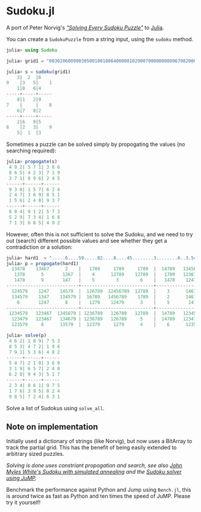 # Sudoku.jl

A port of Peter Norvig's *["Solving Every Sudoku Puzzle"](http://norvig.com/sudoku.html)* to [Julia](http://julialang.org/).

You can create a `SudokuPuzzle` from a string input, using the `sudoku` method.

```jl
julia> using Sudoku

julia> grid1 = "003020600900305001001806400008102900700000008006708200002609500800203009005010300";

julia> s = sudoku(grid1)
    3|  2  |6
9    |3   5|    1
    1|8   6|4
-----+-----+-----
    8|1   2|9
7    |     |    8
    6|7   8|2
-----+-----+-----
    2|6   9|5
8    |2   3|    9
    5|  1  |3
```
Sometimes a puzzle can be solved simply by propogating the values (no
searching required):

```jl
julia> propogate(s)
 4 9 2| 5 7 1| 3 8 6
 8 6 5| 4 2 3| 7 1 9
 3 7 1| 8 9 6| 2 4 5
------+------+------
 9 3 8| 1 5 7| 6 2 4
 2 4 7| 3 6 9| 8 5 1
 1 5 6| 2 4 8| 9 3 7
------+------+------
 6 8 4| 9 1 2| 5 7 3
 5 2 9| 7 3 4| 1 6 8
 7 1 3| 6 8 5| 4 9 2
```

However, often this is not sufficient to solve the Sudoku, and we need to try
out (search) different possible values and see whether they get a contradiction
or a solution:

```jl
julia> hard1  = ".....6....59.....82....8....45........3........6..3.54...325..6..................";
julia> p = propogate(hard1)
  13478    13467      2    |   1789     1789     1789  |  14789   13456789 13456789
   1378      5       1367  |    4      12789    12789  |   1789   1236789  1236789 
   1478      9       147   |    5        3        6    |   1478    12478    12478  
---------------------------+---------------------------+---------------------------
  124579    1247    14579  |  126789  12456789  12789  |    3      146789   146789 
  134579    1347    134579 |  16789   1456789    1789  |    2      146789   146789 
    6       1247      8    |   1279    12479      3    |    5       1479     1479  
---------------------------+---------------------------+---------------------------
 1234579   123467  1345679 | 1236789   126789   12789  |  14789   12345789 12345789
  123479   123467   134679 | 1236789   126789     5    |  14789   1234789  1234789 
  123579     8      13579  |  12379     1279      4    |    6      123579   123579 

julia> solve(p)
 4 6 2| 1 8 9| 7 5 3
 8 5 3| 4 7 2| 1 9 6
 7 9 1| 5 3 6| 4 8 2
------+------+------
 5 4 7| 2 1 8| 3 6 9
 3 1 9| 6 5 7| 2 4 8
 6 2 8| 9 4 3| 5 1 7
------+------+------
 2 3 4| 8 6 1| 9 7 5
 1 7 6| 3 9 5| 8 2 4
 9 8 5| 7 2 4| 6 3 1
```
Solve a list of Sudokus using `solve_all`.

## Note on implementation

Initially used a dictionary of strings (like Norvig), but now uses a BitArray
to track the partial grid. This has the benefit of being easily extended to
arbitrary sized puzzles.

*Solving is done uses constriant propogation and search, see also [John Myles White's
Sudoku with simulated annealing](https://github.com/johnmyleswhite/sudoku.jl)
and the [Sudoku solver using JuMP](https://github.com/JuliaOpt/JuMP.jl/blob/master/examples/sudoku.jl).*

Benchmark the performance against Python and Jump using `Bench.jl`, this is
around twice as fast as Python and ten times the speed of JuMP. Please try it
yourself!
